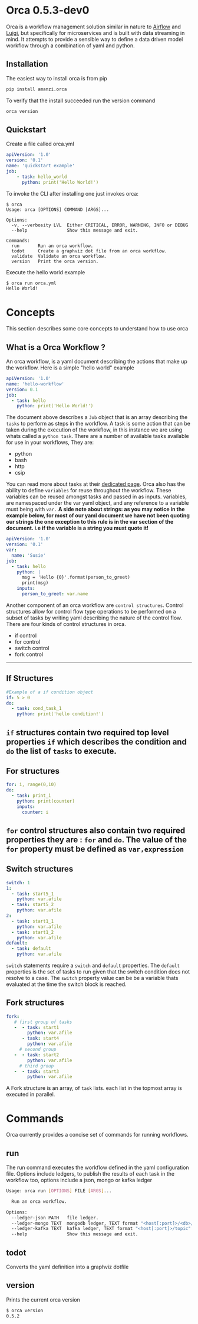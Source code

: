 # Orca 0.5.3-dev0

Orca is a workflow management solution similar in nature to [Airflow]() and [Luigi](),
but specifically for microservices and is built with data streaming in mind. It attempts to provide
a sensible way to define a data driven model workflow through a combination of yaml and python.  

## Installation
The easiest way to install orca is from pip
```bash
pip install amanzi.orca
```
To verify that the install succeeded run the version command
```bash
orca version
```

 
## Quickstart
Create a file called orca.yml
```yaml
apiVersion: '1.0'
version: '0.1'
name: 'quickstart example'
job:
    - task: hello_world
      python: print('Hello World!')


```
To invoke the CLI after installing one just invokes orca:
```
$ orca
Usage: orca [OPTIONS] COMMAND [ARGS]...

Options:
  -v, --verbosity LVL  Either CRITICAL, ERROR, WARNING, INFO or DEBUG
  --help               Show this message and exit.

Commands:
  run       Run an orca workflow.
  todot     Create a graphviz dot file from an orca workflow.
  validate  Validate an orca workflow.
  version   Print the orca version.

```
Execute the hello world example
```bash
$ orca run orca.yml
Hello World!
```

# Concepts
This section describes some core concepts to understand how to use orca

## What is a Orca Workflow ?
An orca workflow, is a yaml document describing the actions that make up the workflow.
Here is a simple "hello world" example
```yaml
apiVersion: '1.0'
name: 'hello-workflow'
version: 0.1
job:
  - task: hello
    python: print('Hello World!')

```
The document above describes a `Job` object that is an array describing the `tasks` to perform as steps in the workflow.
A task is some action that can be taken during the execution of the workflow, in this instance we are using
whats called a `python task`. There are a number of available tasks available for use in your workflows, They are:
* python
* bash
* http
* csip

You can read more about tasks at their [dedicated page](tasks.md).
Orca also has the ability to define `variables` for reuse throughout the workflow. These variables can be reused amongst
tasks and passed in as inputs. variables, are namespaced under the var yaml object, and any reference to a variable must
being with `var.`
**A side note about strings: as you may notice in the example below, for most of our yaml document we have not been
quoting our strings the one exception to  this rule is in the var section of the document. i.e if the variable is a string
you must quote it!**
```yaml
apiVersion: '1.0'
version: '0.1'
var:
  name: 'Susie'
job:
  - task: hello
    python: |
      msg = 'Hello {0}'.format(person_to_greet)
      print(msg)
    inputs:
      person_to_greet: var.name
```
Another component of an orca workflow are `control structures`. Control structures allow for
control flow type operations to be performed on a subset of tasks by writing yaml describing the nature of the control
flow.
There are four kinds of control structures in orca.

* if control
* for control
* switch control
* fork control
----------------
## If Structures
```yaml
#Example of a if condition object
if: 5 > 0
do:
  - task: cond_task_1
    python: print('hello condition!')
```
`if` structures contain two required top level properties `if` which describes the condition and `do` 
the list of `tasks` to execute.
---------
## For structures
```yaml
for: i, range(0,10)
do:
  - task: print_i
    python: print(counter)
    inputs:
      counter: i

```
`for` control structures also contain two required properties they are : `for` and `do`.
The value of the `for` property must be defined as `var,expression`
-----
## Switch structures
```yaml
switch: 1
1:
  - task: start5_1
    python: var.afile
  - task: start5_2
    python: var.afile
2:
  - task: start1_1
    python: var.afile
  - task: start1_2
    python: var.afile
default:
  - task: default
    python: var.afile
```
`switch` statements require a `switch` and `default` properties. The `default` properties is the set of tasks to run given that
the switch condition does not resolve to a case. The `switch` property value can be be a variable thats evaluated at the time the switch block
is reached.

## Fork structures
```yaml
fork:     
   # first group of tasks
   -  - task: start1
        python: var.afile
      - task: start4
        python: var.afile
     # second group      
   -  - task: start2
        python: var.afile
     # third group     
   -  - task: start3
        python: var.afile

```

A Fork structure is an array, of `task` lists. each list in the topmost array is executed in parallel.
# Commands
Orca currently provides a concise set of commands for running workflows.

## run
The run command executes the workflow defined in the yaml configuration file.
Options include ledgers, to publish the results of each task in the workflow too, options include a json, mongo or kafka ledger
```bash
Usage: orca run [OPTIONS] FILE [ARGS]...

  Run an orca workflow.

Options:
  --ledger-json PATH   file ledger.
  --ledger-mongo TEXT  mongodb ledger, TEXT format "<host[:port]>/<db>/<col>".
  --ledger-kafka TEXT  kafka ledger, TEXT format "<host[:port]>/topic".
  --help               Show this message and exit.
```
## todot
Converts the yaml definition into a graphviz dotfile
## version
Prints the current orca version
```bash
$ orca version
0.5.2
```